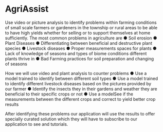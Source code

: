 # AgriAssist

Use video or picture analysis to identify problems within farming conditions of small scale
farmers or gardeners in the township or rural areas to be able to have high yields whether for
selling or to support themselves at home sufficiently.
The most common problems in agriculture are
    ● Soil erosion
    ● Plant Diseases
    ● Differentiating between beneficial and destructive plant species
    ● Livestock diseases
    ● Proper measurements spaces for plants
    ● Lack of knowledge of seasons and types of biome conditions different plants thrive in
    ● Bad Farming practices for soil preparation and changing of seasons

    
How we will use video and plant analysis to counter problems
    ● Use a model trained to identify between different soil types
    ● Use a model trained to identify different livestock diseases based on the pictures
    provided by our farmer
    ● Identify the insects they in their gardens and weather they are beneficial to their specific
    crops or not
    ● Use a modelSee if the measurements between the different crops and correct to yield
    better crop results

    
After identifying these problems our application will use the results to offer specially curated
solution which they will have to subscribe to our application to see and tutorials.
